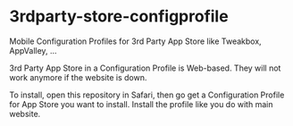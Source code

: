 # 3rdparty-store-configprofile
Mobile Configuration Profiles for 3rd Party App Store like Tweakbox, AppValley, ...

3rd Party App Store in a Configuration Profile is Web-based. They will not work anymore if the website is down.

To install, open this repository in Safari, then go get a Configuration Profile for App Store you want to install. Install the profile like you do with main website.
